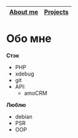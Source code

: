 [**About me**](/about) | [**Projects**](/projects) |
---------------------- | ------------------------- |






# Обо мне

**Стэк**
- PHP
- xdebug
- git
- API: 
  - amoCRM



**Люблю** 
- debian
- PSR
- OOP
